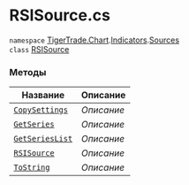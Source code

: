
# RSISource.cs
`namespace` [TigerTrade.Chart](../../../../TigerTrade.Chart.md).[Indicators](../../../../TigerTrade.Chart/Indicators.md).[Sources](../../../../TigerTrade.Chart/Indicators/Sources.md)  
        `class` [RSISource](../RSISource.cs.md)

### Методы
| Название | Описание |
| --- | --- |
| [`CopySettings`](./Методы/CopySettings.md) | *Описание* |
| [`GetSeries`](./Методы/GetSeries.md) | *Описание* |
| [`GetSeriesList`](./Методы/GetSeriesList.md) | *Описание* |
| [`RSISource`](./Методы/RSISource.md) | *Описание* |
| [`ToString`](./Методы/ToString.md) | *Описание* |
